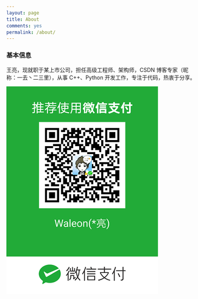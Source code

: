 ```yaml
---
layout: page
title: About
comments: yes
permalink: /about/
---
```


### 基本信息

王亮，现就职于某上市公司，担任高级工程师、架构师，CSDN 博客专家（昵称：一去丶二三里），从事 C++、Python 开发工作，专注于代码，热衷于分享。

![微信支付](/images/WeChat-pay.png)
